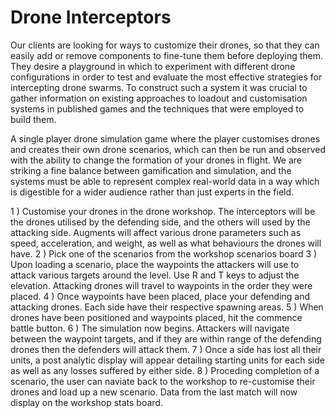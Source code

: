 # Drone Interceptors

Our clients are looking for ways to customize their drones, so that they can easily add or 
remove components to fine-tune them before deploying them. They desire a playground in which 
to experiment with different drone configurations in order to test and evaluate the most 
effective strategies for intercepting drone swarms. To construct such a system it was crucial 
to gather information on existing approaches to loadout and customisation systems in published
games and the techniques that were employed to build them.


A single player drone simulation game where the player customises drones and creates their own
drone scenarios, which can then be run and observed with the ability to change the formation of 
your drones in flight. We are striking a fine balance between gamification and simulation, and
the systems must be able to represent complex real-world data in a way which is digestible for 
a wider audience rather than just experts in the field.


1 ) Customise your drones in the drone workshop. The interceptors will be the drones utilised by
the defending side, and the others will used by the attacking side. Augments will affect various
drone parameters such as speed, acceleration, and weight, as well as what behaviours the drones 
will have.
2 ) Pick one of the scenarios from the workshop scenarios board
3 ) Upon loading a scenario, place the waypoints the attackers will use to attack various targets
around the level. Use R and T keys to adjust the elevation. Attacking drones will travel to
waypoints in the order they were placed.
4 ) Once waypoints have been placed, place your defending and attacking drones. Each side have
their respective spawning areas.
5 ) When drones have been positioned and waypoints placed, hit the commence battle button.
6 ) The simulation now begins. Attackers will navigate between the waypoint targets, and if they
are within range of the defending drones then the defenders will attack them.
7 ) Once a side has lost all their units, a post analytic display will appear detailing starting
units for each side as well as any losses suffered by either side.
8 ) Proceding completion of a scenario, the user can naviate back to the workshop to re-customise
their drones and load up a new scenario. Data from the last match will now display on the 
workshop stats board.